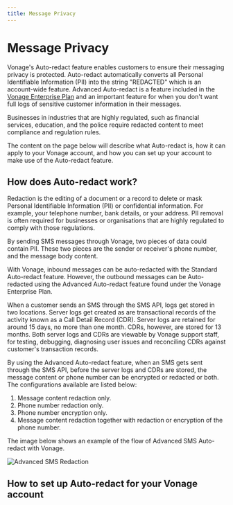 ```yaml
---
title: Message Privacy
---
```


# Message Privacy

Vonage's Auto-redact feature enables customers to ensure their messaging privacy is protected. Auto-redact automatically converts all Personal Identifiable Information (PII) into the string "REDACTED" which is an account-wide feature. Advanced Auto-redact is a feature included in the [Vonage Enterprise Plan](https://www.vonage.com/communications-apis/enterprise/) and an important feature for when you don't want full logs of sensitive customer information in their messages.

Businesses in industries that are highly regulated, such as financial services, education, and the police require redacted content to meet compliance and regulation rules. 

The content on the page below will describe what Auto-redact is, how it can apply to your Vonage account, and how you can set up your account to make use of the Auto-redact feature.

## How does Auto-redact work?

Redaction is the editing of a document or a record to delete or mask Personal Identifiable Information (PII) or confidential information. For example, your telephone number, bank details, or your address. PII removal is often required for businesses or organisations that are highly regulated to comply with those regulations.

By sending SMS messages through Vonage, two pieces of data could contain PII. These two pieces are the sender or receiver's phone number, and the message body content.

With Vonage, inbound messages can be auto-redacted with the Standard Auto-redact feature. However, the outbound messages can be Auto-redacted using the Advanced Auto-redact feature found under the Vonage Enterprise Plan.

When a customer sends an SMS through the SMS API, logs get stored in two locations. Server logs get created as are transactional records of the activity known as a Call Detail Record (CDR). Server logs are retained for around 15 days, no more than one month. CDRs, however, are stored for 13 months. Both server logs and CDRs are viewable by Vonage support staff, for testing, debugging, diagnosing user issues and reconciling CDRs against customer's transaction records.

By using the Advanced Auto-redact feature, when an SMS gets sent through the SMS API, before the server logs and CDRs are stored, the message content or phone number can be encrypted or redacted or both. The configurations available are listed below:

1. Message content redaction only.
2. Phone number redaction only.
3. Phone number encryption only.
4. Message content redaction together with redaction or encryption of the phone number.

The image below shows an example of the flow of Advanced SMS Auto-redact with Vonage.

![Advanced SMS Redaction](/assets/images/messaging/sms/advanced_sms_redaction.png)

## How to set up Auto-redact for your Vonage account





